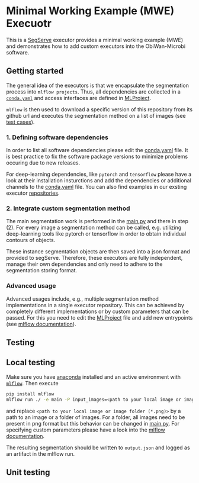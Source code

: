 # Minimal Working Example (MWE) Execuotr

This is a [SegServe](https://github.com/hip-satomi/SegServe) executor provides a minimal working example (MWE) and demonstrates how to add custom executors into the ObiWan-Microbi software.

## Getting started

The general idea of the executors is that we encapsulate the segmentation process into `mlflow projects`. Thus, all dependencies are collected in a [`conda.yaml`](conda.yaml) and access interfaces are defined in [MLProject](MLProject).

`mlflow` is then used to download a specific version of this repository from its github url and executes the segmentation method on a list of images (see [test cases](tests/test.py)).

### 1. Defining software dependencies

In order to list all software dependencies please edit the [conda.yaml](conda.yaml) file. It is best practice to fix the software package versions to minimize problems occuring due to new releases.

For deep-learning dependencies, like `pytorch` and `tensorflow` please have a look at their installation insturctions and add the dependencies or additional channels to the [conda.yaml](conda.yaml) file. You can also find examples in our exsting executor [repositories](https://github.com/hip-satomi).

### 2. Integrate custom segmentation method

The main segmentation work is performed in the [main.py](main.py) and there in step (2). For every image a segmentation method can be called, e.g. utilizing deep-learning tools like pytorch or tensorflow in order to obtain individual contours of objects.

These instance segmentation objects are then saved into a json format and provided to segServe. Therefore, these executors are fully independent, manage their own dependencies and only need to adhere to the segmentation storing format.

### Advanced usage

Advanced usages include, e.g., multiple segmentation method implementations in a single executor repository. This can be achieved by completely different implementations or by custom parameters that can be passed. For this you need to edit the [MLProject](MLProjcet) file and add new entrypoints (see [mlflow documentation](https://mlflow.org/docs/latest/projects.html)).

## Testing

## Local testing

Make sure you have [anaconda](https://www.anaconda.com/products/distribution) installed and an active environment with [`mlflow`](https://pypi.org/project/mlflow/). Then execute
```bash
pip install mlflow
mlflow run ./ -e main -P input_images=<path to your local image or image folder (*.png)>
```
and replace `<path to your local image or image folder (*.png)>` by a path to an image or a folder of images. For a folder, all images need to be present in png format but this behavior can be changed in [main.py](main.py). For specifying custom parameters please have a look into the [mlflow documentation](https://mlflow.org/docs/latest/projects.html).

The resulting segmentation should be written to `output.json` and logged as an artifact in the mlflow run.

## Unit testing

